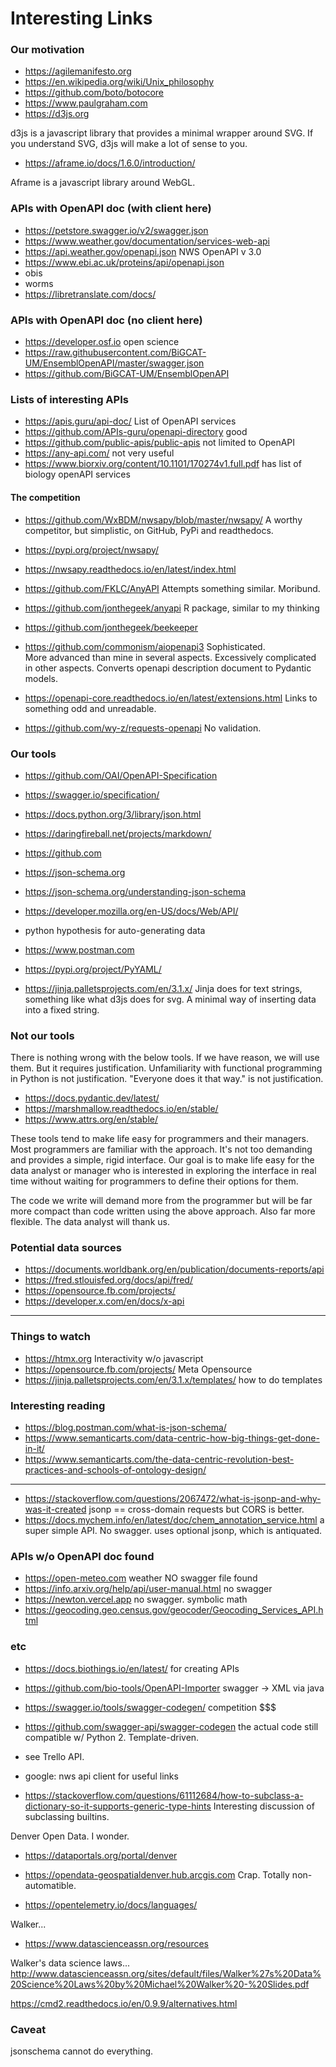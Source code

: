 # Interesting Links


### Our motivation

- https://agilemanifesto.org
- https://en.wikipedia.org/wiki/Unix_philosophy
- https://github.com/boto/botocore
- https://www.paulgraham.com
- https://d3js.org

d3js is a javascript library that provides a minimal wrapper around SVG.  If you
understand SVG, d3js will make a lot of sense to you.

- https://aframe.io/docs/1.6.0/introduction/

Aframe is a javascript library around WebGL.


### APIs with OpenAPI doc  (with client here)

- https://petstore.swagger.io/v2/swagger.json
- https://www.weather.gov/documentation/services-web-api
- https://api.weather.gov/openapi.json NWS   OpenAPI v 3.0
- https://www.ebi.ac.uk/proteins/api/openapi.json
- obis
- worms
- https://libretranslate.com/docs/


### APIs with OpenAPI doc  (no client here)

- https://developer.osf.io  open science
- https://raw.githubusercontent.com/BiGCAT-UM/EnsemblOpenAPI/master/swagger.json
- https://github.com/BiGCAT-UM/EnsemblOpenAPI

### Lists of interesting APIs

- https://apis.guru/api-doc/    List of OpenAPI services
- https://github.com/APIs-guru/openapi-directory   good
- https://github.com/public-apis/public-apis   not limited to OpenAPI
- https://any-api.com/      not very useful
- https://www.biorxiv.org/content/10.1101/170274v1.full.pdf
    has list of biology openAPI services

#### The competition

- https://github.com/WxBDM/nwsapy/blob/master/nwsapy/ 
A worthy competitor, but simplistic,  on GitHub, PyPi and readthedocs.
- https://pypi.org/project/nwsapy/
- https://nwsapy.readthedocs.io/en/latest/index.html

- https://github.com/FKLC/AnyAPI 
Attempts something similar.  Moribund.

- https://github.com/jonthegeek/anyapi 
R package, similar to my thinking
- https://github.com/jonthegeek/beekeeper

- https://github.com/commonism/aiopenapi3 Sophisticated.  
More advanced than mine in several aspects. 
Excessively complicated in other aspects. 
Converts openapi description document to Pydantic models.


- https://openapi-core.readthedocs.io/en/latest/extensions.html 
Links to something odd and unreadable.

- https://github.com/wy-z/requests-openapi No validation.


### Our tools

- https://github.com/OAI/OpenAPI-Specification
- https://swagger.io/specification/
- https://docs.python.org/3/library/json.html
- https://daringfireball.net/projects/markdown/
- https://github.com
- https://json-schema.org
- https://json-schema.org/understanding-json-schema
- https://developer.mozilla.org/en-US/docs/Web/API/
- python hypothesis for auto-generating data

- https://www.postman.com
- https://pypi.org/project/PyYAML/
- https://jinja.palletsprojects.com/en/3.1.x/
Jinja does for text strings, something like what d3js does for svg.  A minimal
way of inserting data into a fixed string.

### Not our tools

There is nothing wrong with the below tools.  If we have reason, we will use
them.  But it requires justification.  Unfamiliarity with functional programming
in Python is not justification.  "Everyone does it that way." is not
justification.

- https://docs.pydantic.dev/latest/
- https://marshmallow.readthedocs.io/en/stable/
- https://www.attrs.org/en/stable/

These tools tend to make life easy for programmers and their managers.  Most
programmers are familiar with the approach.  It's not too demanding and provides
a simple, rigid interface.  Our goal is to make life easy for the data analyst
or manager who is interested in exploring the interface in real time without
waiting for programmers to define their options for them.

The code we write will demand more from the programmer but will be far more
compact than code written using the above approach.  Also far more flexible.
The data analyst will thank us.


### Potential data sources

- https://documents.worldbank.org/en/publication/documents-reports/api
- https://fred.stlouisfed.org/docs/api/fred/
- https://opensource.fb.com/projects/
- https://developer.x.com/en/docs/x-api

-----------

### Things to watch

- https://htmx.org  Interactivity w/o javascript
- https://opensource.fb.com/projects/ Meta Opensource
- https://jinja.palletsprojects.com/en/3.1.x/templates/
   how to do templates

### Interesting reading

- https://blog.postman.com/what-is-json-schema/
- https://www.semanticarts.com/data-centric-how-big-things-get-done-in-it/
- https://www.semanticarts.com/the-data-centric-revolution-best-practices-and-schools-of-ontology-design/

----------------

- https://stackoverflow.com/questions/2067472/what-is-jsonp-and-why-was-it-created
  jsonp == cross-domain requests
  but CORS is better.
- https://docs.mychem.info/en/latest/doc/chem_annotation_service.html
  a super simple API.  No swagger.
  uses optional jsonp, which is antiquated.


### APIs w/o OpenAPI doc found

- https://open-meteo.com  weather    NO swagger file found
- https://info.arxiv.org/help/api/user-manual.html  no swagger
- https://newton.vercel.app   no swagger.   symbolic math
- https://geocoding.geo.census.gov/geocoder/Geocoding_Services_API.html


### etc

- https://docs.biothings.io/en/latest/  for creating APIs
- https://github.com/bio-tools/OpenAPI-Importer   swagger -> XML via java
- https://swagger.io/tools/swagger-codegen/  competition $$$
- https://github.com/swagger-api/swagger-codegen  the actual code
  still compatible w/ Python 2.
  Template-driven.

- see Trello API.
- google:  nws api client       for useful links

- https://stackoverflow.com/questions/61112684/how-to-subclass-a-dictionary-so-it-supports-generic-type-hints
  Interesting discussion of subclassing builtins.

Denver Open Data.   I wonder.
- https://dataportals.org/portal/denver
- https://opendata-geospatialdenver.hub.arcgis.com
Crap.  Totally non-automatible.

- https://opentelemetry.io/docs/languages/

Walker...
- https://www.datascienceassn.org/resources

Walker's data science laws...
http://www.datascienceassn.org/sites/default/files/Walker%27s%20Data%20Science%20Laws%20by%20Michael%20Walker%20-%20Slides.pdf

https://cmd2.readthedocs.io/en/0.9.9/alternatives.html

### Caveat

jsonschema cannot do everything.

